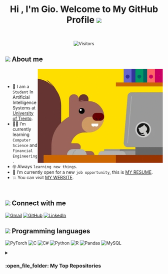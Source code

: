 <h1 align="center">Hi , I'm Gio. Welcome to My GitHub Profile <img src="https://media.giphy.com/media/hvRJCLFzcasrR4ia7z/giphy.gif" width="35"></h1>
<br>

<p align="center"> 
	<img src="https://komarev.com/ghpvc/?username=MisterMandarino&color=0047AB&style=plastic?" alt="Visitors" height=25px, width=160px/> 	
</p>
	
## <picture><img src="https://github.com/7oSkaaa/7oSkaaa/blob/main/Images/about_me.gif?raw=true" width = 50px></picture> About me

<picture> <img align="right" src="https://github.com/MisterMandarino/MisterMandarino/blob/main/ghsquirrel.gif?raw=true" width=400px></picture>

<br><br>

- :school: I am a `Student` In Artificial Intelligence Systems at [University of Trento](https://www.unitn.it/).
- :student: I’m currently learning `Computer Science` and `Financial Engineering`.
- :nerd_face: Always `learning new things`.
- :thinking: I’m currently open for a new `job opportunity`, this is [MY RESUME](http://lnkiy.in/Ahmed_Hossam_Resume).
- :boom: You can visit [MY WEBSITE](https://cutt.ly/Ahmed_Hossam_Website).
<br>

## <picture> <img src="https://github.com/7oSkaaa/7oSkaaa/blob/main/Images/Connect-with-me.gif?raw=true" width="100px"> </picture> Connect with me
<p>
	<a href="mailto:giovanni_scialla1999@outlook.it"><img img src="https://img.shields.io/badge/gmail-%23EA4335.svg?style=plastic&logo=gmail&logoColor=white" alt="Gmail" height=25px/></a>
	<a href="https://github.com/MisterMandarino"><img src="https://img.shields.io/badge/github-%23181717.svg?style=plastic&logo=github&logoColor=white" alt="GitHub" height=25px/></a>
  <a href="https://www.linkedin.com/in/giovanni-scialla-4116a421a/"><img src="https://img.shields.io/badge/linkedin-%230A66C2.svg?style=plastic&logo=linkedin&logoColor=white" alt="LinkedIn" height=25px/></a>
	<!--<a href="https://wa.me/0201208822340"><img src="https://img.shields.io/badge/whatsapp-%2325D366.svg?style=plastic&logo=whatsapp&logoColor=white" alt="Whatsapp"/></a>
	<a href="https://www.facebook.com/7oSkaaa"><img src="https://img.shields.io/badge/facebook-%231877F2.svg?style=plastic&logo=facebook&logoColor=white" alt="Facebook"/></a>
	<a href="https://www.instagram.com/ahmed_7oskaa/"><img src="https://img.shields.io/badge/instagram-%23E4405F.svg?style=plastic&logo=instagram&logoColor=white" alt="Instagram"/></a>
	<a href="https://msng.link/o/?ahmed.7oskaa=sc"><img src="https://img.shields.io/badge/snapchat-%23FFFC00.svg?style=plastic&logo=snapchat&logoColor=black" alt="Snap Chat"/></a>-->
</p>



## <picture> <img src = "https://github.com/7oSkaaa/7oSkaaa/blob/main/Images/Programming_Languages.gif?raw=true" width = 50px>  </picture> Programming languages

<p>
	
  ![PyTorch](https://img.shields.io/badge/PyTorch-%23EE4C2C.svg?style=for-the-badge&logo=PyTorch&logoColor=white)
  ![C](https://img.shields.io/badge/c-%2300599C.svg?style=for-the-badge&logo=c&logoColor=white) 
  ![C#](https://img.shields.io/badge/c%23-%23239120.svg?style=for-the-badge&logo=c-sharp&logoColor=white) 
  ![Python](https://img.shields.io/badge/python-3670A0?style=for-the-badge&logo=python&logoColor=ffdd54) 
  ![R](https://img.shields.io/badge/r-%23276DC3.svg?style=for-the-badge&logo=r&logoColor=white) 
  ![Pandas](https://img.shields.io/badge/pandas-%23150458.svg?style=for-the-badge&logo=pandas&logoColor=white)
  ![MySQL](https://img.shields.io/badge/mysql-%2300f.svg?style=for-the-badge&logo=mysql&logoColor=white) 
  
</p>

<details><summary><h3> :open_file_folder: My Top Repositories </h3></summary>

----
	
<div>
  <p align="center">
	<a href="https://github.com/MisterMandarino/Learning-Prompts-for-Transfer-Learning">
      		<img src="https://github-readme-stats.vercel.app/api/pin/?username=MisterMandarino&repo=Learning-Prompts-for-Transfer-Learning&theme=tokyonight" alt="GitHub Stats" />
    	</a>
     	<a href="https://github.com/MisterMandarino/3D-Packing-Problem-using-Evolutionary-Computations">
      		<img src="https://github-readme-stats.vercel.app/api/pin/?username=MisterMandarino&repo=3D-Packing-Problem-using-Evolutionary-Computations&theme=tokyonight" alt="GitHub Stats" />
    	</a>
     	<a href="https://github.com/MisterMandarino/VisualGrounding">
      		<img src="https://github-readme-stats.vercel.app/api/pin/?username=MisterMandarino&repo=VisualGrounding&theme=tokyonight" alt="GitHub Stats" />
    	</a>
  </p>
</div>
</details>
<!--
**MisterMandarino/MisterMandarino** is a ✨ _special_ ✨ repository because its `README.md` (this file) appears on your GitHub profile.

Here are some ideas to get you started:

- 🔭 I’m currently working on ...
- 🌱 I’m currently learning ...
- 👯 I’m looking to collaborate on ...
- 🤔 I’m looking for help with ...
- 💬 Ask me about ...
- 📫 How to reach me: ...
- 😄 Pronouns: ...
- ⚡ Fun fact: ...
-->
